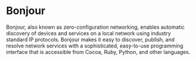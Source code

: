 # Bonjour

Bonjour, also known as zero-configuration networking, enables automatic
discovery of devices and services on a local network using industry standard IP
protocols. Bonjour makes it easy to discover, publish, and resolve network
services with a sophisticated, easy-to-use programming interface that is
accessible from Cocoa, Ruby, Python, and other languages.
